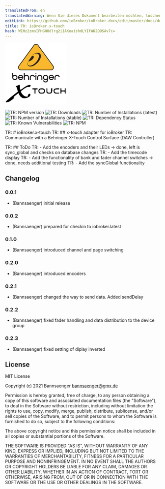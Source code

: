 ```yaml
---
translatedFrom: en
translatedWarning: Wenn Sie dieses Dokument bearbeiten möchten, löschen Sie bitte das Feld "translationsFrom". Andernfalls wird dieses Dokument automatisch erneut übersetzt
editLink: https://github.com/ioBroker/ioBroker.docs/edit/master/docs/de/adapterref/iobroker.x-touch/README.md
title: TR: ioBroker.x-touch
hash: WIHz2zmoIFHGH8dlrg2iIAKeaishdLYIfWK2QOSAv7c=
---
```

![TR: Logo](../../../en/adapterref/iobroker.x-touch/admin/x-touch.png)

![TR: NPM version](http://img.shields.io/npm/v/iobroker.x-touch.svg)
![TR: Downloads](https://img.shields.io/npm/dm/iobroker.x-touch.svg)
![TR: Number of Installations (latest)](http://iobroker.live/badges/x-touch-installed.svg)
![TR: Number of Installations (stable)](http://iobroker.live/badges/x-touch-stable.svg)
![TR: Dependency Status](https://img.shields.io/david/Bannsaenger/iobroker.x-touch.svg)
![TR: Known Vulnerabilities](https://snyk.io/test/github/Bannsaenger/ioBroker.x-touch/badge.svg)
![TR: NPM](https://nodei.co/npm/iobroker.x-touch.png?downloads=true)

TR: # ioBroker.x-touch
TR: ## x-touch adapter for ioBroker
TR: Communicate with a Behringer X-Touch Control Surface (DAW Controller)

TR: ## ToDo
TR: - Add the encoders and their LEDs -> done, left is sync_global and checks on database changes
TR: - Add the timecode display
TR: - Add the functionality of bank and fader channel switches -> done, needs additional testing
TR: - Add the syncGlobal functionality

## Changelog

### 0.0.1
* (Bannsaenger) initial release

### 0.0.2
* (Bannsaenger) prepared for checkin to iobroker.latest

### 0.1.0
* (Bannsaenger) introduced channel and page switching

### 0.2.0
* (Bannsaenger) introduced encoders

### 0.2.1
* (Bannsaenger) changed the way to send data. Added sendDelay

### 0.2.2
* (Bannsaenger) fixed fader handling and data distribution to the device group

### 0.2.3
* (Bannsaenger) fixed setting of diplay inverted

## License
MIT License

Copyright (c) 2021 Bannsaenger <bannsaenger@gmx.de>

Permission is hereby granted, free of charge, to any person obtaining a copy
of this software and associated documentation files (the "Software"), to deal
in the Software without restriction, including without limitation the rights
to use, copy, modify, merge, publish, distribute, sublicense, and/or sell
copies of the Software, and to permit persons to whom the Software is
furnished to do so, subject to the following conditions:

The above copyright notice and this permission notice shall be included in all
copies or substantial portions of the Software.

THE SOFTWARE IS PROVIDED "AS IS", WITHOUT WARRANTY OF ANY KIND, EXPRESS OR
IMPLIED, INCLUDING BUT NOT LIMITED TO THE WARRANTIES OF MERCHANTABILITY,
FITNESS FOR A PARTICULAR PURPOSE AND NONINFRINGEMENT. IN NO EVENT SHALL THE
AUTHORS OR COPYRIGHT HOLDERS BE LIABLE FOR ANY CLAIM, DAMAGES OR OTHER
LIABILITY, WHETHER IN AN ACTION OF CONTRACT, TORT OR OTHERWISE, ARISING FROM,
OUT OF OR IN CONNECTION WITH THE SOFTWARE OR THE USE OR OTHER DEALINGS IN THE
SOFTWARE.